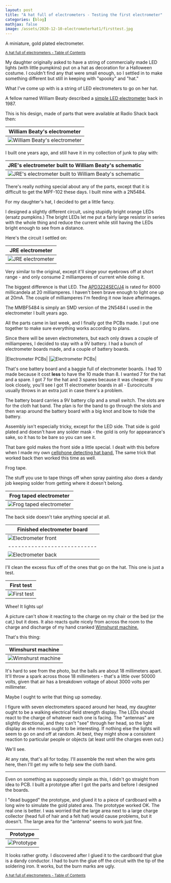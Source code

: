 ```yaml
---
layout: post
title: "A hat full of electrometers - Testing the first electrometer"
categories: [blog]
mathjax: false
image: /assets/2020-12-10-electrometerhat1/firsttest.jpg
---
```

A miniature, gold plated electrometer.

<sub>[A hat full of electrometers - Table of Contents](electrometerhat-toc)</sub>  

My daughter originally asked to have a string of commercially made LED lights (with little pumpkins) put on a hat as decoration for a Halloween costume.  I couldn't find any that were small enough, so I settled in to make something different but still in keeping with "spooky" and "hat."

What I've come up with is a string of LED electrometers to go on her hat.

A fellow named William Beaty described a [simple LED electrometer](http://amasci.com/emotor/chargdet.html) back in 1987.

This is his design, made of parts that were available at Radio Shack back then:

|William Beaty's electrometer|
|-----------------------------|
|![William Beaty's electrometer](/assets/2020-12-10-electrometerhat1/beaty-electrometer.gif)|

I built one years ago, and still have it in my collection of junk to play with:

|JRE's electrometer built to William Beaty's schematic|
|-----------------------------------------------------|
|![JRE's electrometer built to William Beaty's schematic](/assets/2020-12-10-electrometerhat1/beatyelectrometer.jpg)|

There's really nothing special about any of the parts, except that it is difficult to get the MPF-102 these days.  I built mine with a 2N5484.

For my daughter's hat, I decided to get a little fancy.

I designed a slightly different circuit, using stupidly bright orange LEDs (ersatz pumpkins.)  The bright LEDs let me put a fairly large resistor in series with the whole thing and reduce the current while still having the LEDs bright enough to see from a distance.

Here's the circuit I settled on:

|JRE electrometer|
|----------------|
|![JRE electrometer](/assets/2020-12-10-electrometerhat1/jre-electrometer.jpg)|

Very similar to the original, except it'll singe your eyebrows off at short range - and only consume 2 milliamperes of current while doing it.

The biggest difference is that LED. The [APD3224SEC/J4](/assets/2020-12-10-electrometerhat1/led.pdf) is rated for 8000 millicandela at 20 milliamperes.  I haven't been brave enough to light one up at 20mA.  The couple of milliamperes I'm feeding it now leave afterimages.

The MMBF5484 is simply an SMD version of the 2N5484 I used in the electrometer I built years ago.

All the parts came in last week, and I finally got the PCBs made.  I put one together to make sure everything works according to plans. 

Since there will be seven electrometers, but each only draws a couple of milliamperes, I decided to stay with a 9V battery.  I had a bunch of electrometer boards made, and a couple of battery boards.

|Electrometer PCBs|
|![Electrometer PCBs](/assets/2020-12-10-electrometerhat1/boards.jpg)|

That's one battery board and a baggie full of electrometer boards.  I had 10 made because it cost **less** to have the 10 made than 8.  I wanted 7 for the hat and a spare.  I got 7 for the hat and 3 spares because it was cheaper.  If you look closely, you'll see I got 11 electrometer boards in all - Eurocircuits usually throws in an extra just in case there's a problem.

The battery board carries a 9V battery clip and a small switch.  The slots are for the cloth hat band.  The plan is for the band to go through the slots and then wrap around the battery board with a big knot and bow to hide the battery.

Assembly isn't especially tricky, except for the LED side.  That side is gold plated and doesn't have any solder mask - the gold is only for appearance's sake, so it has to be bare so you can see it.

That bare gold makes the front side a little special. I dealt with this before when I made my own [cellphone detecting hat band.](1-hatband)  The same trick that worked back then worked this time as well.

Frog tape.

The stuff you use to tape things off when spray painting also does a dandy job keeping solder from getting where it doesn't belong.

|Frog taped electrometer|
|-----------------------|
|![Frog taped electrometer](/assets/2020-12-10-electrometerhat1/solderled.jpg)|

The back side doesn't take anything special at all.

|Finished electrometer board|
|---------------------------|
|![Electrometer front](/assets/2020-12-10-electrometerhat1/solderedfront.jpg)|
|---------------------------|
|![Electrometer back](/assets/2020-12-10-electrometerhat1/solderedback.jpg)|

I'll clean the excess flux off of the ones that go on the hat.  This one is just a test.

|First test|
|----------|
|![First test](/assets/2020-12-10-electrometerhat1/firsttest.jpg)|

Whee! It lights up!

A picture can't show it reacting to the charge on my chair or the bed (or the cat,) but it does.  It also reacts quite nicely from across the room to the charge and discharge of my hand cranked [Wimshurst machine.](https://en.wikipedia.org/wiki/Wimshurst_machine)

That's this thing:

|Wimshurst machine|
|-----------------|
|![Wimshurst machine](/assets/2020-12-10-electrometerhat1/wimshurst.jpg)|

It's hard to see from the photo, but the balls are about 18 millimeters apart.  It'll throw a spark across those 18 millimeters - that's a little over 50000 volts, given that air has a breakdown voltage of about 3000 volts per millimeter.

Maybe I ought to write that thing up someday.

I figure with seven electrometers spaced around her head, my daughter ought to be a walking electrical field strength display.  The LEDs should react to the charge of  whatever each one is facing.  The "antennas" are slightly directional, and they can't "see" through her head, so the light display as she moves ought to be interesting.  If nothing else the lights will seem to go on and off at random.  At best, they might show a consistent reaction to particular people or objects (at least until the charges even out.)

We'll see.

At any rate, that's all for today.  I'll assemble the rest when the wire gets here, then I'll get my wife to help sew the cloth band.

---------------

Even on something as supposedly simple as this, I didn't go straight from idea to PCB.  I built a prototype after I got the parts and before I designed the boards.

I "dead bugged" the prototype, and glued it to a piece of cardboard with a long wire to simulate the gold plated area.  The prototype worked OK.  The real one is better.  I was worried that the large area next to a large charge collector (head full of hair and a felt hat) would cause problems, but it doesn't.  The large area for the "antenna" seems to work just fine.

|Prototype|
|---------|
|![Prototype](/assets/2020-12-10-electrometerhat1/prototype.jpg)|

It looks rather grotty.  I discovered after I glued it to the cardboard that glue is a dandy conductor.  I had to burn the glue off the circuit with the tip of the soldering iron.  It works, but the burn marks are ugly.


<sub>[A hat full of electrometers - Table of Contents](electrometerhat-toc)</sub>  
